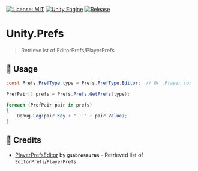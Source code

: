 [![License: MIT](https://img.shields.io/badge/License-MIT-green.svg)](https://opensource.org/licenses/MIT)
[![Unity Engine](https://img.shields.io/badge/unity-2023.1.11f1-black.svg?style=flat&logo=unity)](https://unity3d.com/get-unity/download/archive)
[![Release](https://img.shields.io/github/tag/jcs090218/Unity.Prefs.svg?label=release&logo=github)](https://github.com/jcs090218/Unity.Prefs/releases/latest)

# Unity.Prefs
> Retrieve ist of EditorPrefs/PlayerPrefs

## 🔨 Usage

```cs
const Prefs.PrefType type = Prefs.PrefType.Editor;  // Or .Player for `PlayerPrefs`

PrefPair[] prefs = Prefs.Prefs.GetPrefs(type);

foreach (PrefPair pair in prefs)
{
    Debug.Log(pair.Key + " : " + pair.Value);
}
```

## 📌 Credits

- [PlayerPrefsEditor][] by **`@sabresaurus`** - Retrieved list of `EditorPrefs`/`PlayerPrefs`


[PlayerPrefsEditor]: https://github.com/sabresaurus/PlayerPrefsEditor
